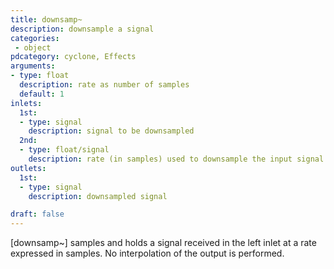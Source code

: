 ```yaml
---
title: downsamp~
description: downsample a signal
categories:
 - object
pdcategory: cyclone, Effects
arguments:
- type: float
  description: rate as number of samples
  default: 1
inlets:
  1st:
  - type: signal
    description: signal to be downsampled
  2nd:
  - type: float/signal
    description: rate (in samples) used to downsample the input signal
outlets:
  1st:
  - type: signal
    description: downsampled signal

draft: false
---
```


[downsamp~] samples and holds a signal received in the left inlet at a rate expressed in samples. No interpolation of the output is performed.


